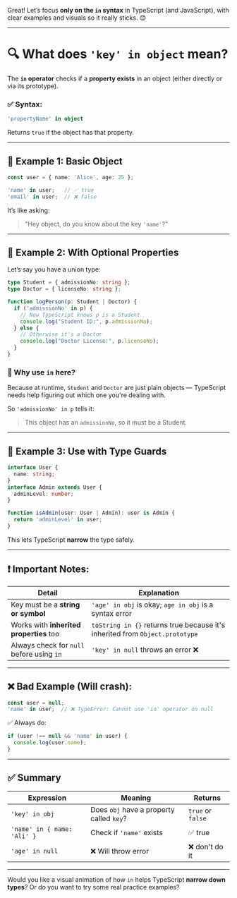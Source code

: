 Great! Let’s focus **only on the `in` syntax** in TypeScript (and JavaScript), with clear examples and visuals so it really sticks. 😊

---

# 🔍 What does `'key' in object` mean?

The **`in` operator** checks if a **property exists** in an object (either directly or via its prototype).

### ✅ Syntax:

```ts
'propertyName' in object
```

Returns `true` if the object has that property.

---

## 🧪 Example 1: Basic Object

```ts
const user = { name: 'Alice', age: 25 };

'name' in user;   // ✅ true
'email' in user;  // ❌ false
```

It’s like asking:

> "Hey object, do you know about the key `'name'`?"

---

## 🧪 Example 2: With Optional Properties

Let’s say you have a union type:

```ts
type Student = { admissionNo: string };
type Doctor = { licenseNo: string };

function logPerson(p: Student | Doctor) {
  if ('admissionNo' in p) {
    // Now TypeScript knows p is a Student
    console.log("Student ID:", p.admissionNo);
  } else {
    // Otherwise it's a Doctor
    console.log("Doctor License:", p.licenseNo);
  }
}
```

### 🔎 Why use `in` here?

Because at runtime, `Student` and `Doctor` are just plain objects — TypeScript needs help figuring out which one you're dealing with.

So `'admissionNo' in p` tells it:

> This object has an `admissionNo`, so it must be a Student.

---

## 🧪 Example 3: Use with Type Guards

```ts
interface User {
  name: string;
}
interface Admin extends User {
  adminLevel: number;
}

function isAdmin(user: User | Admin): user is Admin {
  return 'adminLevel' in user;
}
```

This lets TypeScript **narrow** the type safely.

---

## ❗ Important Notes:

| Detail                                    | Explanation                                                                  |
| ----------------------------------------- | ---------------------------------------------------------------------------- |
| Key must be a **string or symbol**        | `'age' in obj` is okay; `age in obj` is a syntax error                       |
| Works with **inherited properties** too   | `toString in {}` returns true because it's inherited from `Object.prototype` |
| Always check for `null` before using `in` | `'key' in null` throws an error ❌                                            |

---

## ❌ Bad Example (Will crash):

```ts
const user = null;
'name' in user;  // ❌ TypeError: Cannot use 'in' operator on null
```

✅ Always do:

```ts
if (user !== null && 'name' in user) {
  console.log(user.name);
}
```

---

## ✅ Summary

| Expression                  | Meaning                                  | Returns           |
| --------------------------- | ---------------------------------------- | ----------------- |
| `'key' in obj`              | Does `obj` have a property called `key`? | `true` or `false` |
| `'name' in { name: 'Ali' }` | Check if `'name'` exists                 | ✅ true            |
| `'age' in null`             | ❌ Will throw error                       | ❌ don't do it     |

---

Would you like a visual animation of how `in` helps TypeScript **narrow down types**? Or do you want to try some real practice examples?
